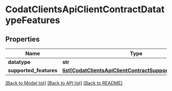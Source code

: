 # CodatClientsApiClientContractDatatypeFeatures

## Properties
Name | Type | Description | Notes
------------ | ------------- | ------------- | -------------
**datatype** | **str** |  | [optional] 
**supported_features** | [**list[CodatClientsApiClientContractSupportedFeatureState]**](CodatClientsApiClientContractSupportedFeatureState.md) |  | [optional] 

[[Back to Model list]](../README.md#documentation-for-models) [[Back to API list]](../README.md#documentation-for-api-endpoints) [[Back to README]](../README.md)

